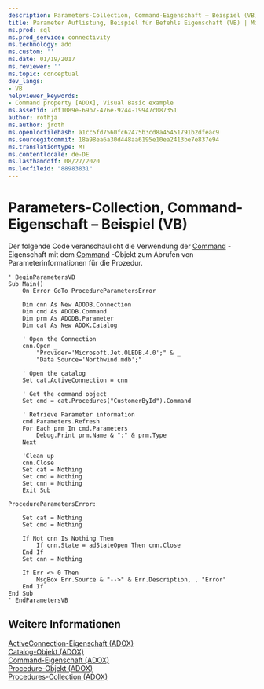 ```yaml
---
description: Parameters-Collection, Command-Eigenschaft – Beispiel (VB)
title: Parameter Auflistung, Beispiel für Befehls Eigenschaft (VB) | Microsoft-Dokumentation
ms.prod: sql
ms.prod_service: connectivity
ms.technology: ado
ms.custom: ''
ms.date: 01/19/2017
ms.reviewer: ''
ms.topic: conceptual
dev_langs:
- VB
helpviewer_keywords:
- Command property [ADOX], Visual Basic example
ms.assetid: 7df1089e-69b7-476e-9244-19947c087351
author: rothja
ms.author: jroth
ms.openlocfilehash: a1cc5fd7560fc62475b3cd8a45451791b2dfeac9
ms.sourcegitcommit: 18a98ea6a30d448aa6195e10ea2413be7e837e94
ms.translationtype: MT
ms.contentlocale: de-DE
ms.lasthandoff: 08/27/2020
ms.locfileid: "88983831"
---
```

# <a name="parameters-collection-command-property-example-vb"></a>Parameters-Collection, Command-Eigenschaft – Beispiel (VB)
Der folgende Code veranschaulicht die Verwendung der [Command](./command-property-adox.md) -Eigenschaft mit dem [Command](../ado-api/command-object-ado.md) -Objekt zum Abrufen von Parameterinformationen für die Prozedur.  
  
```  
' BeginParametersVB  
Sub Main()  
    On Error GoTo ProcedureParametersError  
  
    Dim cnn As New ADODB.Connection  
    Dim cmd As ADODB.Command  
    Dim prm As ADODB.Parameter  
    Dim cat As New ADOX.Catalog  
  
    ' Open the Connection  
    cnn.Open _  
        "Provider='Microsoft.Jet.OLEDB.4.0';" & _  
        "Data Source='Northwind.mdb';"  
  
    ' Open the catalog  
    Set cat.ActiveConnection = cnn  
  
    ' Get the command object  
    Set cmd = cat.Procedures("CustomerById").Command  
  
    ' Retrieve Parameter information  
    cmd.Parameters.Refresh  
    For Each prm In cmd.Parameters  
        Debug.Print prm.Name & ":" & prm.Type  
    Next  
  
    'Clean up  
    cnn.Close  
    Set cat = Nothing  
    Set cmd = Nothing  
    Set cnn = Nothing  
    Exit Sub  
  
ProcedureParametersError:  
  
    Set cat = Nothing  
    Set cmd = Nothing  
  
    If Not cnn Is Nothing Then  
        If cnn.State = adStateOpen Then cnn.Close  
    End If  
    Set cnn = Nothing  
  
    If Err <> 0 Then  
        MsgBox Err.Source & "-->" & Err.Description, , "Error"  
    End If  
End Sub  
' EndParametersVB  
```  
  
## <a name="see-also"></a>Weitere Informationen  
 [ActiveConnection-Eigenschaft (ADOX)](./activeconnection-property-adox.md)   
 [Catalog-Objekt (ADOX)](./catalog-object-adox.md)   
 [Command-Eigenschaft (ADOX)](./command-property-adox.md)   
 [Procedure-Objekt (ADOX)](./procedure-object-adox.md)   
 [Procedures-Collection (ADOX)](./procedures-collection-adox.md)